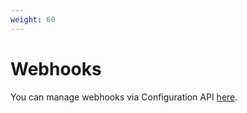 ```yaml
---
weight: 60
---
```


# Webhooks

You can manage webhooks via Configuration API [here](https://www.chat.io/docs/configuration-api/api-reference/v0.3/#webhooks).